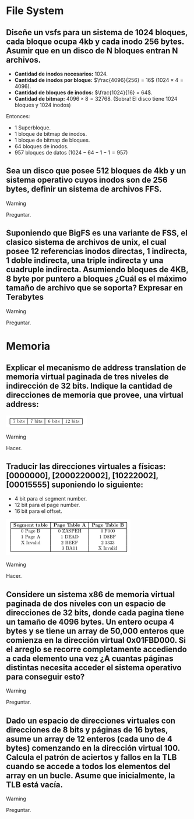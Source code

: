 # File System
## Diseñe un vsfs para un sistema de 1024 bloques, cada bloque ocupa 4kb y cada inodo 256 bytes. Asumir que en un disco de N bloques entran N archivos.

- **Cantidad de inodos necesarios:** 1024.
- **Cantidad de inodos por bloque:** $\frac{4096}{256} = 16$ ($1024 \times 4 = 4096$).
- **Cantidad de bloques de inodos:** $\frac{1024}{16} = 64$.
- **Cantidad de bitmap:** $4096 \times 8 = 32768$. (Sobra! El disco tiene 1024 bloques y 1024 inodos)

Entonces:

- 1 Superbloque.
- 1 bloque de bitmap de inodos.
- 1 bloque de bitmap de bloques.
- 64 bloques de inodos.
- 957 bloques de datos ($1024 - 64 - 1 - 1 = 957$)

## Sea un disco que posee 512 bloques de 4kb y un sistema operativo cuyos inodos son de 256 bytes, definir un sistema de archivos FFS.

> [!WARNING]
> Preguntar.

## Suponiendo que BigFS es una variante de FSS, el clasico sistema de archivos de unix, el cual posee 12 referencias inodos directas, 1 indirecta, 1 doble indirecta, una triple indirecta y una cuadruple indirecta. Asumiendo bloques de 4KB, 8 byte por puntero a bloques ¿Cuál es el máximo tamaño de archivo que se soporta? Expresar en Terabytes

> [!WARNING]
> Preguntar.

# Memoria

## Explicar el mecanismo de address translation de memoria virtual paginada de tres niveles de  indirección de 32 bits. Indique la cantidad de direcciones de memoria que provee, una virtual address: 

![Virtual Address](img/virtual_address_suelto.png)

> [!WARNING]
> Hacer.

## Traducir las direcciones virtuales a físicas: [0000000], [2000220002], [10222002], [00015555] suponiendo lo siguiente:

- 4 bit para el segment number.
- 12 bit para el page number.
- 16 bit para el offset.

![Tabla de traducciones](img/tabla_traducciones_sueltos.png)

> [!WARNING]
> Hacer.

## Considere un sistema x86 de memoria virtual paginada de dos niveles con un espacio de direcciones de 32 bits, donde cada pagina tiene un tamaño de 4096 bytes. Un entero ocupa 4 bytes y se tiene un array de 50,000 enteros que comienza en la dirección virtual 0x01FBD000. Si el arreglo se recorre completamente accediendo a cada elemento una vez ¿A cuantas páginas distintas necesita acceder el sistema operativo para conseguir esto?

> [!WARNING]
> Preguntar.

## Dado un espacio de direcciones virtuales con direcciones de 8 bits y páginas de 16 bytes, asume un array de 12 enteros (cada uno de 4 bytes) comenzando en la dirección virtual 100. Calcula el patrón de aciertos y fallos en la TLB cuando se accede a todos los elementos del array en un bucle. Asume que inicialmente, la TLB está vacı́a.

> [!WARNING]
> Preguntar.
